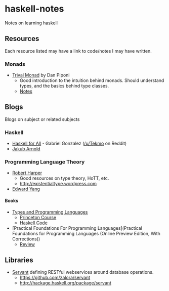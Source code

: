 haskell-notes
=============

Notes on learning haskell

## Resources
Each resource listed may have a link to code/notes I may have written.
### Monads
* [Trival Monad](http://blog.sigfpe.com/2007/04/trivial-monad.html) by Dan Piponi
  - Good introduction to the intuition behind monads. Should understand types, and the basics behind type classes.
  - [Notes](trivial-monad/README.md)

## Blogs
Blogs on subject or related subjects
### Haskell
* [Haskell for All](http://www.haskellforall.com/) - Gabriel Gonzalez ([/u/Tekmo](http://www.reddit.com/user/Tekmo) on Reddit)
* [Jakub Arnold](http://blog.jakubarnold.cz/tags/haskell.html)
### Programming Language Theory
* [Robert Harper](http://www.cs.cmu.edu/~rwh/)
  - Good resources on type theory, HoTT, etc.
  - http://existentialtype.wordpress.com
* [Edward Yang](http://blog.ezyang.com/)
#### Books
* [Types and Programming Languages](http://www.cis.upenn.edu/~bcpierce/tapl/)
  - [Princeton Course](http://www.cs.princeton.edu/~dpw/cos441-11/)
  - [Haskell Code](https://code.google.com/p/tapl-haskell/)
* [Practical Foundations For Programming Languages](Practical Foundations for Programming Languages (Online Preview Edition, With Corrections))
  - [Review](http://blog.ezyang.com/2012/08/practical-foundations-for-programming-languages/)

## Libraries
* [Servant](http://alpmestan.com/posts/2014-07-26-announcing-servant.html) defining RESTful webservices around database operations.
  - https://github.com/zalora/servant
  - http://hackage.haskell.org/package/servant
